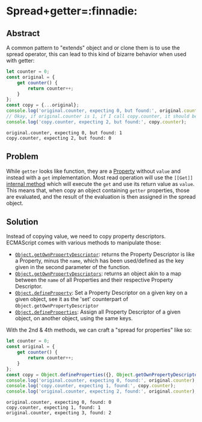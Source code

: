 # Spread+getter=:finnadie:

## Abstract
A common pattern to "extends" object and or clone them is to use the spread operator, this can lead to this kind of bizarre behavior when used with getter:


```typescript
let counter = 0;
const original = {
    get counter() {
        return counter++;
    }
};
const copy = {...original};
console.log('original.counter, expecting 0, but found:', original.counter);
// Okay, if original.counter is 1, if I call copy.counter, it should be 2, right?
console.log('copy.counter, expecting 2, but found:', copy.counter);

```

    original.counter, expecting 0, but found: 1
    copy.counter, expecting 2, but found: 0
    

## Problem

While `getter` looks like function, they are a [Property](https://developer.mozilla.org/en-US/docs/Glossary/Property/JavaScript) without `value` and instead with a `get` implementation.
Most read operation will use the `[[Get]]` [internal method](https://developer.mozilla.org/en-US/docs/Web/JavaScript/Reference/Global_Objects/Proxy#object_internal_methods) which will execute the `get` and use its return value as `value`.
This means that, when copy an object containing `getter` properties, those are evaluated, and the result of the evaluation is then assigned in the spread object.

## Solution

Instead of copying value, we need to copy property descriptors. ECMAScript comes with various methods to manipulate those:
* [`Object.getOwnPropertyDescriptor`](https://developer.mozilla.org/en-US/docs/Web/JavaScript/Reference/Global_Objects/Object/getOwnPropertyDescriptor): returns the Property Descriptor is like a Property, minus the `name`, which has been used/defined as the key given in the second parameter of the function.
* [`Object.getOwnPropertyDescriptors`](https://developer.mozilla.org/en-US/docs/Web/JavaScript/Reference/Global_Objects/Object/getOwnPropertyDescriptors): returns an object akin to a map between the `name` of all Properties and their respective Property Descriptor.
* [`Object.defineProperty`](https://developer.mozilla.org/en-US/docs/Web/JavaScript/Reference/Global_Objects/Object/defineProperty): Set a Property Descriptor on a given key on a given object, see it as the 'set' counterpart of `Object.getOwnPropertyDescriptor`
* [`Object.defineProperties`](https://developer.mozilla.org/en-US/docs/Web/JavaScript/Reference/Global_Objects/Object/defineProperties): Assign all Property Descriptor of a given object, on another object, using the same keys.

With the 2nd & 4th methods, we can craft a "spread for properties" like so:


```typescript
let counter = 0;
const original = {
    get counter() {
        return counter++;
    }
};
const copy = Object.defineProperties({}, Object.getOwnPropertyDescriptors(original));
console.log('original.counter, expecting 0, found:', original.counter);
console.log('copy.counter, expecting 1, found:', copy.counter);
console.log('original.counter, expecting 2, found:', original.counter);
```

    original.counter, expecting 0, found: 0
    copy.counter, expecting 1, found: 1
    original.counter, expecting 3, found: 2
    
